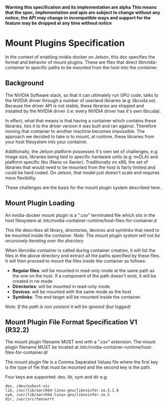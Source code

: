 **Warning this specification and its implementation are alpha**
**This means that the spec, implementation and apis are subject to change
without any notice, the API may change in incompatible ways and support for
the feature may be dropped at any time without notice**

# Mount Plugins Specification

In the context of enabling nvidia-docker on Jetson, this doc specifies the
format and behavior of mount plugins. These are files that direct
libnvidia-container to specific paths to be mounted from the host into the
container.

## Background

The NVIDIA Software stack, so that it can ultimately run GPU code, talks to
the NVIDIA driver through a number of userland libraries (e.g: libcuda.so).
Because the driver API is not stable, these libraries are shipped and installed
by the NVIDIA driver (i.e: every NVIDIA driver has it's own libcuda).

In effect, what that means is that having a container which contains these
libraries, ties it to the driver version it was built and ran against.
Therefore moving that container to another machine becomes impossible.
The approach we decided to take is to mount, at runtime, these libraries from
your host filesystem into your container.

Additionally, the Jetson platform possesses it's own set of challenges,
e.g: Image size, libraries being tied to specific hardware units (e.g: nvDLA)
and platform specific libs (Nano vs Xavier).
Traditionally on x86, the set of libraries that would need to be mounted from
the host is fairly limited and could be hard coded.
On Jetson, that model just doesn't scale and requires more flexibility.

These challenges are the basis for the mount plugin system described here.

## Mount Plugin Loading

An nvidia-docker mount plugin is a ".csv" terminated file which sits in the
host filesystem at /etc/nvidia-container-runtime/host-files-for-container.d

This file describes all library, directories, devices and symlinks that need
to be mounted inside the container.
*Note: The mount plugin system will not be recursively iterating over the
directory*

When libnvidia-container is called during container creation, it will list
the files in the above directory and extract all the paths specified by these
files.
It will then proceed to mount the files inside the container as follows:
 - **Regular files**: will be mounted in read-only mode at the same path as
                      the one on the host.
                      If a component of the path doesn't exist, it will be
                      created in rw mode
 - **Directories**: will be mounted in read-only mode
 - **Devices**: will be mounted with the same mode as the host
 - **Symlinks**: The end target will be mounted inside the container.

*Note: If the path is non existent it will be ignored (but logged)*

## Mount Plugin File Format Specification V1 (R32.2)
The mount plugin filename MUST end with a ".csv" extension.
The mount plugin filename MUST be located at /etc/nvidia-container-runtime/host-files-for-container.d/

The mount plugin file is a Comma Separated Values file where the first key
is the type of file that must be mounted and the second key is the path.

Four keys are supported: dev, lib, sym and dir
e.g:
```
dev, /dev/nvhost-vic
lib, /usr/lib/aarch64-linux-gnu/libnvinfer.so.5.1.6
sym, /usr/lib/aarch64-linux-gnu/libnvinfer.so.5
dir, /usr/src/tensorrt
```
